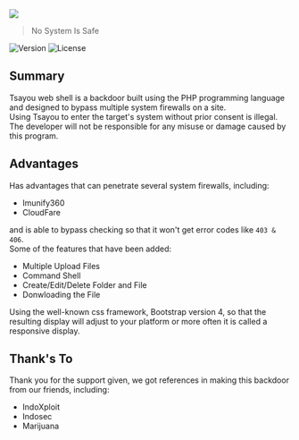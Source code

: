 <img src="http://localhost:8158/img/logo.png" />

> No System Is Safe

![Version](https://img.shields.io/badge/Version-1.0.0-brightgreen)
![License](https://img.shields.io/badge/License-MIT-orange)

## Summary
Tsayou web shell is a backdoor built using the PHP programming language and designed to bypass multiple system firewalls on a site. <br />
Using Tsayou to enter the target's system without prior consent is illegal. The developer will not be responsible for any misuse or damage caused by this program.

## Advantages
Has advantages that can penetrate several system firewalls, including:
- Imunify360
- CloudFare

and is able to bypass checking so that it won't get error codes like ```403 & 406```. <br />
Some of the features that have been added:
- Multiple Upload Files
- Command Shell
- Create/Edit/Delete Folder and File
- Donwloading the File

Using the well-known css framework, Bootstrap version 4, so that the resulting display will adjust to your platform or more often it is called a responsive display.

## Thank's To
Thank you for the support given, we got references in making this backdoor from our friends, including:
- IndoXploit
- Indosec
- Marijuana